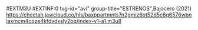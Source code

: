 #EXTM3U #EXTINF:0 tvg-id="avi" group-title="ESTRENOS",Bajocero (2021) 
https://cheetah.jawcloud.co/hls/baxppartmnts7n2gmiz6ot52d5c6q6576wbnlaxmcm4cqze4kfdvdxsly2bq/index-v1-a1.m3u8
